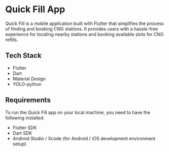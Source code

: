# Quick Fill App

Quick Fill is a mobile application built with Flutter that simplifies the process of finding and booking CNG stations. It provides users with a hassle-free experience for locating nearby stations and booking available slots for CNG refills.

## Tech Stack

- Flutter
- Dart
- Material Design
- YOLO-python

## Requirements

To run the Quick Fill app on your local machine, you need to have the following installed:

- Flutter SDK
- Dart SDK
- Android Studio / Xcode (for Android / iOS development environment setup)

